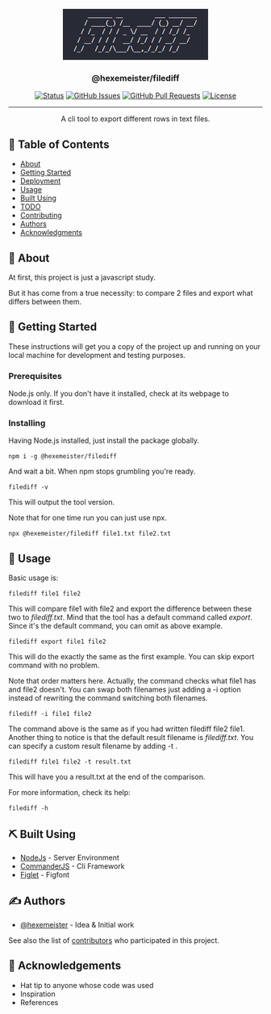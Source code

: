 <p align="center">
  <a href="" rel="noopener">
 <img src="./filediff-logo.png" alt="Project Filediff logo"></a>
</p>

<h3 align="center">@hexemeister/filediff</h3>

<div align="center">

[![Status](https://img.shields.io/badge/status-active-success.svg)]()
[![GitHub Issues](https://img.shields.io/github/issues/hexemeister/filediff-cli)](https://github.com/hexemeister/filediff-cli/issues)
[![GitHub Pull Requests](https://img.shields.io/github/issues-pr/hexemeister/filediff-cli)](https://github.com/hexemeister/filediff-cli/pulls)
[![License](https://img.shields.io/github/license/hexemeister/filediff-cli)](/LICENSE)

</div>

---

<p align="center"> A cli tool to export different rows in text files.
    <br> 
</p>

## 📝 Table of Contents

- [About](#about)
- [Getting Started](#getting_started)
- [Deployment](#deployment)
- [Usage](#usage)
- [Built Using](#built_using)
- [TODO](../TODO.md)
- [Contributing](https://github.com/hexemeister/filediff-cli/graphs/contributors)
- [Authors](#authors)
- [Acknowledgments](#acknowledgement)

## 🧐 About <a name = "about"></a>

At first, this project is just a javascript study. 

But it has come from a true necessity: to compare 2 files and export what differs between them.

## 🏁 Getting Started <a name = "getting_started"></a>

These instructions will get you a copy of the project up and running on your local machine for development and testing purposes.

### Prerequisites

Node.js only. If you don't have it installed, check at its webpage to download it first.

### Installing

Having Node.js installed, just install the package globally.

```
npm i -g @hexemeister/filediff
```

And wait a bit. When npm stops grumbling you're ready.

```
filediff -v
```

This will output the tool version.

Note that for one time run you can just use npx.

```
npx @hexemeister/filediff file1.txt file2.txt
```

## 🎈 Usage <a name="usage"></a>

Basic usage is:
```
filediff file1 file2
```
This will compare file1 with file2 and export the difference between these two to *filediff.txt*. Mind that the tool has a default command called *export*. Since it's the default command, you can omit as above example.
```
filediff export file1 file2
```
This will do the exactly the same as the first example. You can skip export command with no problem.

Note that order matters here. Actually, the command checks what file1 has and file2 doesn't. You can swap both filenames just adding a -i option instead of rewriting the command switching both filenames.
```
filediff -i file1 file2
```
The command above is the same as if you had written filediff file2 file1.
Another thing to notice is that the default result filename is *filediff.txt*. You can specify a custom result filename by adding -t <target-filename>.
```
filediff file1 file2 -t result.txt
```
This will have you a result.txt at the end of the comparison.

For more information, check its help:

```
filediff -h
```
## ⛏️ Built Using <a name = "built_using"></a>

- [NodeJs](https://nodejs.org/en/) - Server Environment
- [CommanderJS](https://github.com/tj/commander.js/) - Cli Framework
- [Figlet](https://github.com/patorjk/figlet.js) - Figfont

## ✍️ Authors <a name = "authors"></a>

- [@hexemeister](https://github.com/hexemeister) - Idea & Initial work

See also the list of [contributors](https://github.com/hexemeister/filediff-cli/graphs/contributors) who participated in this project.

## 🎉 Acknowledgements <a name = "acknowledgement"></a>

- Hat tip to anyone whose code was used
- Inspiration
- References
